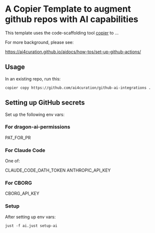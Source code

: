 # A Copier Template to augment github repos with AI capabilities

This template uses the code-scaffolding tool [copier](https://copier.readthedocs.io/) to ...

For more background, please see:

<https://ai4curation.github.io/aidocs/how-tos/set-up-github-actions/>

## Usage

In an existing repo, run this:

`copier copy https://github.com/ai4curation/github-ai-integrations .`

## Setting up GitHub secrets

Set up the following env vars:

### For dragon-ai-permissions

PAT_FOR_PR

### For Claude Code

One of:

CLAUDE_CODE_OATH_TOKEN
ANTHROPIC_API_KEY

### For CBORG

CBORG_API_KEY

### Setup

After setting up env vars:

`just -f ai.just setup-ai`

